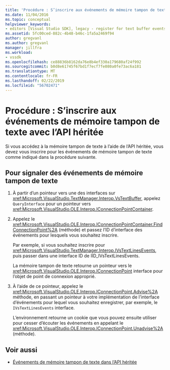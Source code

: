 ```yaml
---
title: 'Procédure : S’inscrire aux événements de mémoire tampon de texte avec l’API héritée | Microsoft Docs'
ms.date: 11/04/2016
ms.topic: conceptual
helpviewer_keywords:
- editors [Visual Studio SDK], legacy - register for text buffer events
ms.assetid: 5fc00ced-882c-4b48-b46c-1fa5a2469f94
author: gregvanl
ms.author: gregvanl
manager: jillfra
ms.workload:
- vssdk
ms.openlocfilehash: ce88836b8162da76e8b4ef330a179680af24f992
ms.sourcegitcommit: b0d8e61745f67bd1f7ecf7fe080a0fe73ac6a181
ms.translationtype: MT
ms.contentlocale: fr-FR
ms.lasthandoff: 02/22/2019
ms.locfileid: "56702471"
---
```

# <a name="how-to-register-for-text-buffer-events-with-the-legacy-api"></a>Procédure : S’inscrire aux événements de mémoire tampon de texte avec l’API héritée
Si vous accédez à la mémoire tampon de texte à l’aide de l’API héritée, vous devez vous inscrire pour les événements de mémoire tampon de texte comme indiqué dans la procédure suivante.

## <a name="to-advise-text-buffer-events"></a>Pour signaler des événements de mémoire tampon de texte

1.  À partir d’un pointeur vers une des interfaces sur <xref:Microsoft.VisualStudio.TextManager.Interop.VsTextBuffer>, appelez `QueryInterface` pour un pointeur vers <xref:Microsoft.VisualStudio.OLE.Interop.IConnectionPointContainer>.

2.  Appelez le <xref:Microsoft.VisualStudio.OLE.Interop.IConnectionPointContainer.FindConnectionPoint%2A> (méthode) et passez l’ID d’interface des événements pour lesquels vous souhaitez inscrire.

     Par exemple, si vous souhaitez inscrire pour <xref:Microsoft.VisualStudio.TextManager.Interop.IVsTextLinesEvents>, puis passer dans une interface ID de IID_IVsTextLinesEvents.

     La mémoire tampon de texte retourne un pointeur vers le <xref:Microsoft.VisualStudio.OLE.Interop.IConnectionPoint> interface pour l’objet de point de connexion approprié.

3.  À l’aide de ce pointeur, appelez le <xref:Microsoft.VisualStudio.OLE.Interop.IConnectionPoint.Advise%2A> méthode, en passant un pointeur à votre implémentation de l’interface d’événements pour lequel vous souhaitez enregistrer, par exemple, le `IVsTextLinesEvents` interface.

     L’environnement retourne un cookie que vous pouvez ensuite utiliser pour cesser d’écouter les événements en appelant le <xref:Microsoft.VisualStudio.OLE.Interop.IConnectionPoint.Unadvise%2A> (méthode).

## <a name="see-also"></a>Voir aussi
- [Événements de mémoire tampon de texte dans l’API héritée](../extensibility/text-buffer-events-in-the-legacy-api.md)